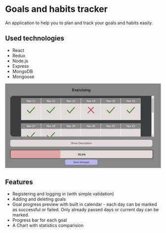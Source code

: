 # Goals and habits tracker
An application to help you to plan and track your goals and habits easily.

## Used technologies
* React
* Redux
* Node.js
* Express
* MongoDB
* Mongoose

![Goal progress preview](./readme_img/goal_tracker.jpg)

## Features
- Registering and logging in (with simple validation)
- Adding and deleting goals
- Goal progress preview with built in calendar - each day can be marked as successful or failed. Only already passed days or current day can be marked.
- Progress bar for each goal
- A Chart with statistics comparision
